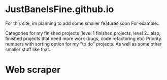 # JustBaneIsFine.github.io
For this site, im planning to add some smaller features soon
For example..

Categories for my finished projects (level 1 finished projects, level 2.. also, finished projects that need more work (bugs, code refactoring  etc)
Priority numbers with sorting option for my "to do" projects.
As well as some other smaller stuff like that..



# Web scraper
